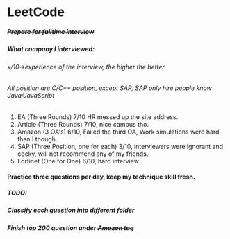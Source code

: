 # LeetCode
##### ~~Prepare for fulltime interview~~
##### What company I interviewed:
###### x/10->experience of the interview, the higher the better
###### All position are C/C++ position, except SAP, SAP only hire people know Java/JavaScript
1. EA (Three Rounds) 7/10 HR messed up the site address.
2. Article (Three Rounds) 7/10, nice campus tho.
3. Amazon (3 OA's) 6/10, Failed the third OA, Work simulations were hard than I though.
4. SAP (Three Position, one for each) 3/10, interviewers were ignorant and cocky, will not recommend any of my friends.
5. Fortinet (One for One) 6/10, hard interview.
#### Practice three questions per day, keep my technique skill fresh.
##### TODO:
##### Classify each question into different folder
##### Finish top 200 question under ~~Amazon tag~~
